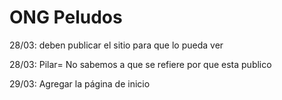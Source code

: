 # ONG Peludos

28/03: deben publicar el sitio para que lo pueda ver

28/03: Pilar= No sabemos a que se refiere por que esta publico

29/03: Agregar la página de inicio
